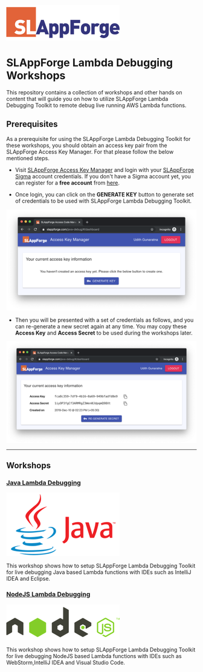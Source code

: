 ![SLAppForge Logo](images/slappforge-logo.png)

# SLAppForge Lambda Debugging Workshops

This repository contains a collection of workshops and other hands on content that will guide you on how to utilize 
SLAppForge Lambda Debugging Toolkit to remote debug live running AWS Lambda functions.

## Prerequisites

As a prerequisite for using the SLAppForge Lambda Debugging Toolkit for these workshops, you should obtain an access key 
pair from the SLAppForge Access Key Manager. For that please follow the below mentioned steps.

* Visit [SLAppForge Access Key Manager](https://www.slappforge.com/java-debug) and login with your 
[SLAppForge Sigma](https://www.slappforge.com/sigma) account credentials. If you don't have a Sigma account yet, you can 
register for a **free account** from [here](https://sigma.slappforge.com/#/signup).

* Once login, you can click on the **GENERATE KEY** button to generate set of credentials to be used with SLAppForge 
Lambda Debugging Toolkit.

![Access Key Manager Key Generation](images/access-key-manager-pre-gen.png "Access Key Manager - Key Generation")

* Then you will be presented with a set of credentials as follows, and you can re-generate a new secret again at any 
time. You may copy these **Access Key** and **Access Secret** to be used during the workshops later.

![Access Key Manager Generated Keys](images/access-key-manager-keys.png "Access Key Manager - Generated Keys")

---

## Workshops

### [**Java Lambda Debugging**](java-debugging)

![Java Logo](java-debugging/images/java-logo.png)

This workshop shows how to setup SLAppForge Lambda Debugging Toolkit for live debugging Java based Lambda functions with
IDEs such as IntelliJ IDEA and Eclipse.

### [**NodeJS Lambda Debugging**](nodejs-debugging)

![NodeJS Logo](nodejs-debugging/images/nodejs-logo.png)

This workshop shows how to setup SLAppForge Lambda Debugging Toolkit for live debugging NodeJS based Lambda functions with
IDEs such as WebStorm,IntelliJ IDEA and Visual Studio Code.


